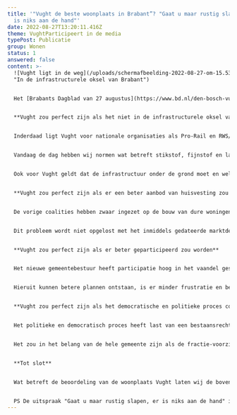```yaml
---
title: '"Vught de beste woonplaats in Brabant”? "Gaat u maar rustig slapen, er
  is niks aan de hand"'
date: 2022-08-27T13:20:11.416Z
theme: VughtParticipeert in de media
typePost: Publicatie
group: Wonen
status: 1
answered: false
content: >-
  ![Vught ligt in de weg](/uploads/schermafbeelding-2022-08-27-om-15.53.01.png
  "In de infrastructurele oksel van Brabant")


  Het [Brabants Dagblad van 27 augustus](https://www.bd.nl/den-bosch-vught/vught-is-de-beste-woonplaats-van-brabant-maar-daar-hangt-wel-een-prijskaartje-aan~aaaa8161/) citeert een rapport van Elsevier waaruit zou blijken dat Vught de beste woonplaats van Brabant is. Navraag bij diverse inwoners leverde 'nogal' wat kanttekeningen op. Zo werd ook VughtParticipeert gevraagd haar mening te geven en delen daarvan zijn opgenomen in het [artikel](https://www.bd.nl/den-bosch-vught/vught-is-de-beste-woonplaats-van-brabant-maar-daar-hangt-wel-een-prijskaartje-aan~aaaa8161/). Onderstaand de gehele reactie van ons, waarbij wij onze grote zorgen hebben geuit over de werkelijk stand van zaken en de komende verbouwingen.


  **Vught zou perfect zijn als het niet in de infrastructurele oksel van Brabant zou liggen**


  Inderdaad ligt Vught voor nationale organisaties als Pro-Rail en RWS/Provincie in de weg. Nu geldt dat voor vele locaties in Nederland en in de 60-er tot 90-er jaren had je als dorp dan gewoon pech. Voorbeelden zijn Vlaardingen (onder de kruising van A4 en A20), Badhoevedorp (onder de kruising van A9 en A4), Waardenburg (verbreding A2) en Utrecht Amelisweerd (A27). Allemaal locaties waarvan de BV Nederland vindt dat daar veel verkeer door, over en langs moet. 


  Vandaag de dag hebben wij normen wat betreft stikstof, fijnstof en lawaai, waar met open verkeersgoten niet meer aan voldaan kan worden. Ook het oprekken van modellen en het zaaien van verwarring en complexiteit, heeft zijn langste tijd gehad. Gelukkig zijn er technieken beschikbaar, en steeds beter betaalbaar, om de infrastructuur te kunnen bouwen met respect voor de plaatsen die in de weg liggen. Zo is er een mooie tunnel gebouwd onder Rijswijk om Den Haag Centrum te ontsluiten (Rotterdamse baan) zonder dat het verkeer op maaiveld door het dorp moet, idem de N14 onder Leidschendam, de verbinding A4 en A44 onder Leiden-Zuid, de uitbreiding van de A2 ter hoogte van Utrecht en de uitbreiding van de A2 ter hoogte van Maastricht. Allemaal voorbeelden waar recentelijk de infrastructuur kon doorgroeien zonder dat de lokale bewoners daarvoor met hun gezondheid moesten betalen.


  Ook voor Vught geldt dat de infrastructuur onder de grond moet en wel op kosten van Den Haag, zoals onze burgermeester dat ruim 10 jaar geleden ook heeft aangegeven. Helaas is de gemeentelijke organisatie van Vugth vermalen in de geoliede machines van Pro-Rail en RWS. Niet alleen hebben wij grote consessies gedaan, ook hebben wij voor het beperken van ons ongemak heftig moeten meebetalen. Hier komt participatie en de gezamenlijke inzet van ambtelijk apparaat en inwoners mogelijk te laat. Hier kom ik bij c nog op terug.


  **Vught zou perfect zijn als er een beter aanbod van huisvesting zou zijn voor alle lagen van de bevolking**


  De vorige coalities hebben zwaar ingezet op de bouw van dure woningen en hopelijk komt er nu een duidelijke omslag. Nu is het tekort aan betaalbare woningen een nationaal probleem, maar in Vught is het extra schrijnend. Veel jongeren vinden geen mogelijkheid in de eigen gemeente een woning te vinden en veel ouderen zien niet hoe zij uit hun te grote huizen naar een passend alternatief kunnen verhuizen. 


  Dit probleem wordt niet opgelost met het inmiddels gedateerde marktdenken, niet alleen omdat op dit moment de ontwikkelaars vooral in de hogere segmenten willen bouwen. Hier is nationale regie nodig en een herwaardering van het concept van de woningbouw verenigingen. Helaas zullen de huidige hoge kosten voor bouwmaterialen en vaklui een spoedige verandering frustreren. De gemeente zou hier kunnen helpen door bouwgrond niet meer te koop aan te bieden maar andere financieringsvormen toe te passen. Dat heeft zeker invloed op de inkomsten van de gemeente, maar nu het geld schijnbaar tegen de lambrisering aanklotst, is dit het moment.


  **Vught zou perfect zijn als er beter geparticipeerd zou worden**


  Het nieuwe gemeentebestuur heeft participatie hoog in het vaandel geschreven. De ervaringen van de laatste 1,5 jaar laten echter zien dat wij nog veel moeten leren. Om die reden zal VughtParticipeert binnenkort een 'witboek participatie' opleveren en concrete aanbevelingen voor verbetering doen. Zonder hierop vooruit te lopen is de algemene teneur dat de gemeente en inwoners beter moeten samenwerken. De inwoner moet meedoen en uit de bezwaar-modus komen en de gemeente moet haar wantrouwen van de inwoners afbouwen, transparanter werken en beter gebruik maken de kennis, ervaring en betrokkenheid van de inwoners.


  Hieruit kunnen betere plannen ontstaan, is er minder frustratie en bezwaar achteraf en komt de kracht van de hele gemeente beschikbaar. Dan heeft de gemeente (ambtelijk apparaat en inwoners) een krachtiger antwoord en wordt niet vermalen door de geoliede nationale en provinciale machines.


  **Vught zou perfect zijn als het democratische en politieke proces constructief gedrag zou stimuleren.**


  Het politieke en democratisch proces heeft last van een bestaansrecht op basis van conflict. Het is politiek niet succesvol om constructief samen te werken, partijen worden met bij verkiezingen beloond omdat zij krachtig optraden en duidelijk tegengestelde posities innamen. Helaas verstommen deze stoere uitspraken tijdens de coalitie-onderhandelingen en dan zitten de voormalige tegenstanders weer braaf naast elkaar, terwijl de nieuwe oppositie iedere misstap met veel misbaar en moties aan de paal probeert te nagelen.


  Het zou in het belang van de hele gemeente zijn als de fractie-voorzitters dit ter harte zouden nemen en niet iedere aanleiding aangrijpen om elkaar de hersens in te slaan. Dat zal niet van vandaag op morgen veranderen, misschien hebben wij daarvoor een generatiewissel in de gemeenteraad nodig, zodat wij afstand kunnen nemen van oude vetes en gestolde meningen.


  **Tot slot**


  Wat betreft de beoordeling van de woonplaats Vught laten wij de bovengenoemde zorgen zwaar wegen tegenover de positieve aspecten. De komende jaren zullen de verbouwingen veel leefbaarheid wegnemen en als daarna de kaalslag zichtbaar wordt, hebben wij nog lang nodig om onze oude luister te herstellen. Op basis van deze afweging hoort Vught in de komend jaren niet in de bovenste helft van de beste gemeenten van Brabant.


  PS De uitspraak "Gaat u maar rustig slapen, er is niks aan de hand" is van minister-president Colijn. Wij weten wat er daarna gebeurde. Zie [Brabants Dagblad 23-03-20](https://www.bd.nl/oss-e-o/colijn-probeerde-onrust-te-bezweren-gaat-u-maar-rustig-slapen-er-is-niks-aan-de-hand~a8500e94/).
---
```

